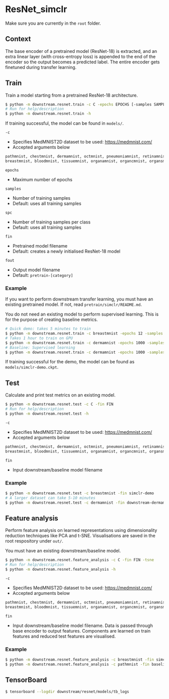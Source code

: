# ResNet_simclr

Make sure you are currently in the `root` folder.

## Context

The base encoder of a pretrained model (ResNet-18) is extracted, and an
extra linear layer (with cross-entropy loss) is appended to the end of the
encoder so the output becomes a predicted label. The entire encoder gets
finetuned during transfer learning.

## Train

Train a model starting from a pretrained ResNet-18 architecture.

```bash
$ python -m downstream.resnet.train -c C -epochs EPOCHS [-samples SAMPLES] [-spc SPC] [-fin FIN] [-fout FOUT]
# Run for help/description
$ python -m downstream.resnet.train -h
```

If training successful, the model can be found in `models/`.

`-c`
- Specifies MedMNIST2D dataset to be used: https://medmnist.com/
- Accepted arguments below
```py
pathmnist, chestmnist, dermamnist, octmnist, pneumoniamnist, retinamnist, 
breastmnist, bloodmnist, tissuemnist, organamnist, organcmnist, organsmnist
```

`epochs`
- Maximum number of epochs

`samples`
- Number of training samples
- Default: uses all training samples

`spc`
- Number of training samples per class
- Default: uses all training samples

`fin`
- Pretrained model filename
- Default: creates a newly initialised ResNet-18 model

`fout`
- Output model filename
- Default: `pretrain-[category]`

### Example

If you want to perform downstream transfer learning, you must have an existing
pretrained model. If not, read `pretrain/simclr/README.md`.

You do not need an existing model to perform supervised learning. This is for
the purpose of creating baseline metrics.

```bash
# Quick demo: takes 5 minutes to train
$ python -m downstream.resnet.train -c breastmnist -epochs 12 -samples 20 -fin simclr-demo -fout simclr-demo
# Takes 1 hour to train on GPU
$ python -m downstream.resnet.train -c dermamnist -epochs 1000 -samples 100 -fin pretrain-dermamnist
# Baseline: Supervised learning
$ python -m downstream.resnet.train -c dermamnist -epochs 1000 -samples 100
```

If training successful for the demo, the model can be found as
`models/simclr-demo.ckpt`.

## Test

Calculate and print test metrics on an existing model.

```bash
$ python -m downstream.resnet.test -c C -fin FIN
# Run for help/description
$ python -m downstream.resnet.test -h
```

`-c`
- Specifies MedMNIST2D dataset to be used: https://medmnist.com/
- Accepted arguments below
```py
pathmnist, chestmnist, dermamnist, octmnist, pneumoniamnist, retinamnist, 
breastmnist, bloodmnist, tissuemnist, organamnist, organcmnist, organsmnist
```

`fin`
- Input downstream/baseline model filename

### Example

```bash
$ python -m downstream.resnet.test -c breastmnist -fin simclr-demo
# A larger dataset can take 5-10 minutes
$ python -m downstream.resnet.test -c dermamnist -fin downstream-dermamnist-100-samples
```

## Feature analysis

Perform feature analysis on learned representations using dimensionality
reduction techniques like PCA and t-SNE. Visualisations are saved in the root
respository under `out/`.

You must have an existing downstream/baseline model.

```bash
$ python -m downstream.resnet.feature_analysis -c C -fin FIN -tsne
# Run for help/description
$ python -m downstream.resnet.feature_analysis -h
```

`-c`
- Specifies MedMNIST2D dataset to be used: https://medmnist.com/
- Accepted arguments below
```py
pathmnist, chestmnist, dermamnist, octmnist, pneumoniamnist, retinamnist, 
breastmnist, bloodmnist, tissuemnist, organamnist, organcmnist, organsmnist
```

`fin`
- Input downstream/baseline model filename. Data is passed through base encoder
  to output features. Components are learned on train features and reduced test
  features are visualised.

### Example

```bash
$ python -m downstream.resnet.feature_analysis -c breastmnist -fin simclr-demo
$ python -m downstream.resnet.feature_analysis -c pathmnist -fin baseline-pathmnist-18 -tsne
```

## TensorBoard

```bash
$ tensorboard --logdir downstream/resnet/models/tb_logs
```
